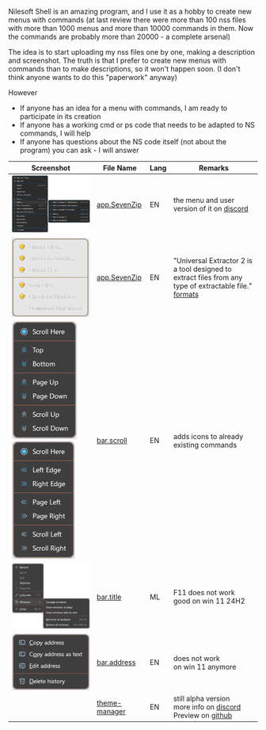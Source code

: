 Nilesoft Shell is an amazing program, and I use it as a hobby to create new menus with commands (at last review there were more than 100 nss files with more than 1000 menus and more than 10000 commands in them. Now the commands are probably more than 20000 - a complete arsenal)

The idea is to start uploading my nss files one by one, making a description and screenshot. The truth is that I prefer to create new menus with commands than to make descriptions, so it won't happen soon. (I don't think anyone wants to do this "paperwork" anyway)

However
- If anyone has an idea for a menu with commands, I am ready to participate in its creation
- If anyone has a working cmd or ps code that needs to be adapted to NS commands, I will help
- If anyone has questions about the NS code itself (not about the program) you can ask - I will answer

| Screenshot | File Name | Lang | Remarks |
|------------|-----------|----------|---------|
| ![screenshot1](/ex3.archiver/app.SevenZip.png) | [app.SevenZip](/ex3.archiver/app.SevenZip.nss) | EN | the menu and user version of it on [discord](https://discord.com/channels/1106387012707168318/1142552812740423770) |
| ![screenshot1](/ex3.archiver/app.UniExtract.png) | [app.SevenZip](/ex3.archiver/app.UniExtract.nss) | EN | "Universal Extractor 2 is a tool designed to extract files from any type of extractable file." [formats](https://github.com/Bioruebe/UniExtract2/blob/master/docs/FORMATS.md) |
| ![screenshot1](/ext.others/bar.scroll.ud.png) ![screenshot2](/ext.others/bar.scroll.lr.png) | [bar.scroll](/ext.others/bar.scroll.nss) | EN | adds icons to already<br>existing commands |
| ![screenshot1](/ext.others/bar.title.png) | [bar.title](/ext.others/bar.title.nss) | ML | F11 does not work<br>good on win 11 24H2 |
| ![screenshot1](/ext.others/bar.address.png) | [bar.address](/ext.others/bar.address.nss) | EN | does not work<br>on win 11 anymore |
| | [theme-manager](/theme-manager.nss) | EN | still alpha version<br>more info on [discord](https://discord.com/channels/1106387012707168318/1139275510506082336)<br>Preview on [github](https://github.com/moudey/Shell/issues/462#issuecomment-2094207347) |
